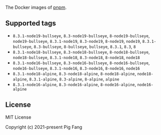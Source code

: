 The Docker images of [pnpm](https://pnpm.io).

## Supported tags

- `8.3.1-node19-bullseye`, `8.3-node19-bullseye`, `8-node19-bullseye`, `node19-bullseye`, `8.3.1-node19`, `8.3-node19`, `8-node19`, `node19`, `8.3.1-bullseye`, `8.3-bullseye`, `8-bullseye`, `bullseye`, `8.3.1`, `8.3`, `8`
- `8.3.1-node18-bullseye`, `8.3-node18-bullseye`, `8-node18-bullseye`, `node18-bullseye`, `8.3.1-node18`, `8.3-node18`, `8-node18`, `node18`
- `8.3.1-node16-bullseye`, `8.3-node16-bullseye`, `8-node16-bullseye`, `node16-bullseye`, `8.3.1-node16`, `8.3-node16`, `8-node16`, `node16`
- `8.3.1-node18-alpine`, `8.3-node18-alpine`, `8-node18-alpine`, `node18-alpine`, `8.3.1-alpine`, `8.3-alpine`, `8-alpine`, `alpine`
- `8.3.1-node16-alpine`, `8.3-node16-alpine`, `8-node16-alpine`, `node16-alpine`

## License

MIT License

Copyright (c) 2021-present Pig Fang
